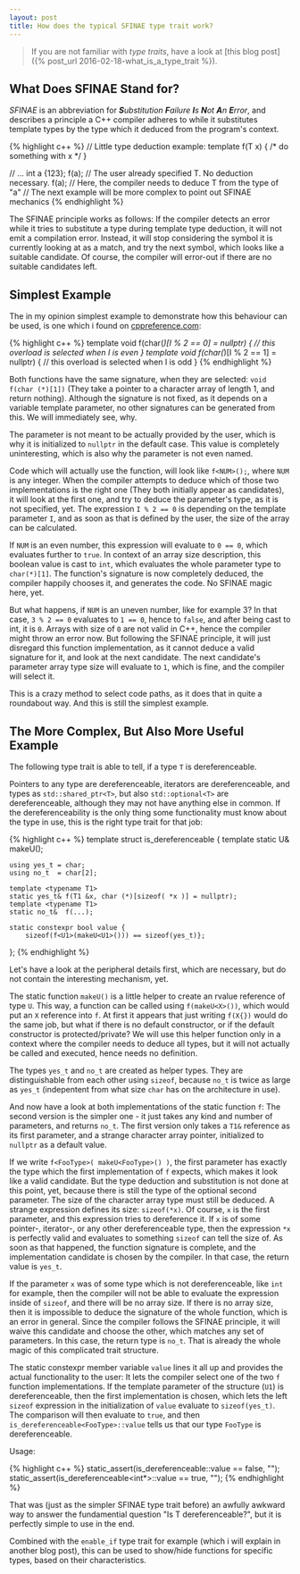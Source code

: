 ```yaml
---
layout: post
title: How does the typical SFINAE type trait work?
---
```


> If you are not familiar with *type traits*, have a look at [this blog post]({% post_url 2016-02-18-what_is_a_type_trait %}).

## What Does SFINAE Stand for?

*SFINAE* is an abbreviation for ***S**ubstitution **F**ailure **I**s **N**ot **A**n **E**rror*, and describes a principle a C++ compiler adheres to while it substitutes template types by the type which it deduced from the program's context.

{% highlight c++ %}
// Little type deduction example:
template <typename T> f(T x) { /* do something with x */ }

// ...
int a {123};
f<int>(a); // The user already specified T. No deduction necessary.
f(a);      // Here, the compiler needs to deduce T from the type of "a"
// The next example will be more complex to point out SFINAE mechanics
{% endhighlight %}

The SFINAE principle works as follows:
If the compiler detects an error while it tries to substitute a type during template type deduction, it will not emit a compilation error. 
Instead, it will stop considering the symbol it is currently looking at as a match, and try the next symbol, which looks like a suitable candidate.
Of course, the compiler will error-out if there are no suitable candidates left.

## Simplest Example

The in my opinion simplest example to demonstrate how this behaviour can be used, is one which i found on [cppreference.com](http://en.cppreference.com/w/cpp/language/sfinae):

{% highlight c++ %}
template<int I>
void f(char(*)[I % 2 == 0] = nullptr) {
    // this overload is selected when I is even
}
template<int I>
void f(char(*)[I % 2 == 1] = nullptr) {
    // this overload is selected  when I is odd
}
{% endhighlight %}

Both functions have the same signature, when they are selected: `void f(char (*)[1])` (They take a pointer to a character array of length 1, and return nothing).
Although the signature is not fixed, as it depends on a variable template parameter, no other signatures can be generated from this. 
We will immediately see, why.

The parameter is not meant to be actually provided by the user, which is why it is initialized to `nullptr` in the default case.
This value is completely uninteresting, which is also why the parameter is not even named.

Code which will actually use the function, will look like `f<NUM>();`, where `NUM` is any integer.
When the compiler attempts to deduce which of those two implementations is the right one (They both initially appear as candidates), it will look at the first one, and try to deduce the parameter's type, as it is not specified, yet.
The expression `I % 2 == 0` is depending on the template parameter `I`, and as soon as that is defined by the user, the size of the array can be calculated.

If `NUM` is an even number, this expression will evaluate to `0 == 0`, which evaluates further to `true`.
In context of an array size description, this boolean value is cast to `int`, which evaluates the whole parameter type to `char(*)[1]`.
The function's signature is now completely deduced, the compiler happily chooses it, and generates the code.
No SFINAE magic here, yet.

But what happens, if `NUM` is an uneven number, like for example 3?
In that case, `3 % 2 == 0` evaluates to `1 == 0`, hence to `false`, and after being cast to int, it is `0`.
Arrays with size of `0` are not valid in C++, hence the compiler might throw an error now.
But following the SFINAE principle, it will just disregard this function implementation, as it cannot deduce a valid signature for it, and look at the next candidate.
The next candidate's parameter array type size will evaluate to `1`, which is fine, and the compiler will select it.

This is a crazy method to select code paths, as it does that in quite a roundabout way.
And this is still the simplest example.

## The More Complex, But Also More Useful Example

The following type trait is able to tell, if a type `T` is dereferenceable.

Pointers to any type are dereferenceable, iterators are dereferenceable, and types as `std::shared_ptr<T>`, but also `std::optional<T>` are dereferenceable, although they may not have anything else in common.
If the dereferenceability is the only thing some functionality must know about the type in use, this is the right type trait for that job:

{% highlight c++ %}
template <typename U1>
struct is_dereferenceable
{
    template <typename U> static U& makeU();

    using yes_t = char;
    using no_t  = char[2];

    template <typename T1>
    static yes_t& f(T1 &x, char (*)[sizeof( *x )] = nullptr);
    template <typename T1>
    static no_t&  f(...);

    static constexpr bool value {
        sizeof(f<U1>(makeU<U1>())) == sizeof(yes_t)};
};
{% endhighlight %}

Let's have a look at the peripheral details first, which are necessary, but do not contain the interesting mechanism, yet.

The static function `makeU()` is a little helper to create an rvalue reference of type `U`.
This way, a function can be called using `f(makeU<X>())`, which would put an `X` reference into `f`.
At first it appears that just writing `f(X{})` would do the same job, but what if there is no default constructor, or if the default constructor is protected/private?
We will use this helper function only in a context where the compiler needs to deduce all types, but it will not actually be called and executed, hence needs no definition.

The types `yes_t` and `no_t` are created as helper types. 
They are distinguishable from each other using `sizeof`, because `no_t` is twice as large as `yes_t` (indepentent from what size `char` has on the architecture in use).

And now have a look at both implementations of the static function `f`:
The second version is the simpler one - it just takes any kind and number of parameters, and returns `no_t`.
The first version only takes a `T1&` reference as its first parameter, and a strange character array pointer, initialized to `nullptr` as a default value.

If we write `f<FooType>( makeU<FooType>() )`, the first parameter has exactly the type which the first implementation of `f` expects, which makes it look like a valid candidate.
But the type deduction and substitution is not done at this point, yet, because there is still the type of the optional second parameter.
The size of the character array type must still be deduced.
A strange expression defines its size: `sizeof(*x)`. Of course, `x` is the first parameter, and this expression tries to dereference it.
If `x` is of some pointer-, iterator-, or any other dereferenceable type, then the expression `*x` is perfectly valid and evaluates to something `sizeof` can tell the size of.
As soon as that happened, the function signature is complete, and the implementation candidate is chosen by the compiler.
In that case, the return value is `yes_t`.

If the parameter `x` was of some type which is not dereferenceable, like `int` for example, then the compiler will not be able to evaluate the expression inside of `sizeof`, and there will be no array size.
If there is no array size, then it is impossible to deduce the signature of the whole function, which is an error in general.
Since the compiler follows the SFINAE principle, it will waive this candidate and choose the other, which matches any set of parameters.
In this case, the return type is `no_t`.
That is already the whole magic of this complicated trait structure.

The static constexpr member variable `value` lines it all up and provides the actual functionality to the user:
It lets the compiler select one of the two `f` function implementations.
If the template parameter of the structure (`U1`) is dereferenceable, then the first implementation is chosen, which lets the left `sizeof` expression in the initialization of `value` evaluate to `sizeof(yes_t)`.
The comparison will then evaluate to `true`, and then `is_dereferenceable<FooType>::value` tells us that our type `FooType` is dereferenceable.

Usage:

{% highlight c++ %}
static_assert(is_dereferenceable<int >::value == false, "");
static_assert(is_dereferenceable<int*>::value == true,  "");
{% endhighlight %}

That was (just as the simpler SFINAE type trait before) an awfully awkward way to answer the fundamential question "Is T dereferenceable?", but it is perfectly simple to use in the end.

Combined with the `enable_if` type trait for example (which i will explain in another blog post), this can be used to show/hide functions for specific types, based on their characteristics.
